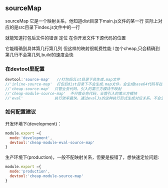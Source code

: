 ## sourceMap
sourceMap 它是一个映射关系，他知道dist目录下main.js文件的某一行
实际上对应的是src目录下index.js文件中的一行

就能知道打包后文件的错误 定位 在你开发文件下源代码的位置

它能精确到具体第几行第几列 但这样的映射很耗费性能 
l
加个cheap,只会精确到第几行不会第几列,build的速度会快

### 在devtool里配置

```js
devtool:'source-map'   //打包后dist目录下会生成.map文件
//'inline-source-map'  打包后dist目录下不会生成.map文件，会生成base64代码写在打包后的js内
//'cheap-source-map'  只管业务代码，引入的第三方模块不映射
//'cheap-module-source-map'  不只管业务代码，业管引入的第三方模块
//'eval'              执行效率最快，通过evalJs的这种执行形式生成对应关系，不会生成.map文件 也不会生成base64代码 和其他的，比较复杂的情况下，提示可能不全面
```

### 如何配置建议
开发环境下(development)：
```js
module.export ={
  mode:'development',
  devtool:'cheap-module-eval-source-map'
}
```

生产环境下(production)，一般不配映射关系，但要是报错了，想快速定位问题:
```js
module.export ={
  mode:'production',
  devtool:'cheap-module-source-map'
}
```